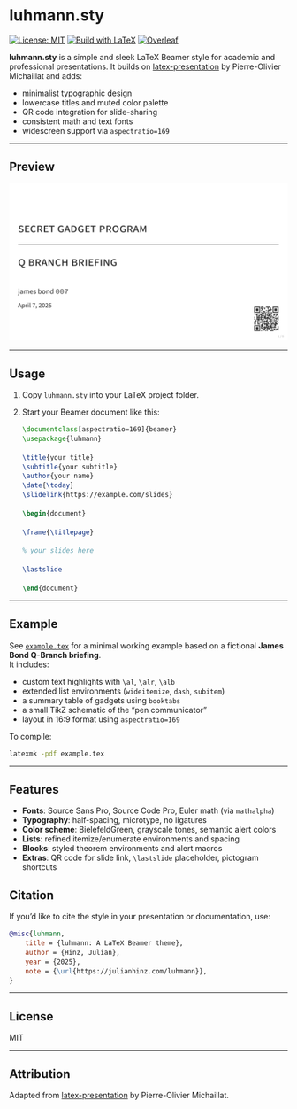 # luhmann.sty

[![License: MIT](https://img.shields.io/badge/license-MIT-blue.svg)](LICENSE)
[![Build with LaTeX](https://img.shields.io/badge/built%20with-LaTeX-008080.svg)](#)
[![Overleaf](https://img.shields.io/badge/open-in--overleaf-47A141?logo=overleaf&logoColor=white)](https://www.overleaf.com/docs?snip_uri=http://ifw-kiel.de/KITE/kielinstitute.sty-main.zip)

**luhmann.sty** is a simple and sleek LaTeX Beamer style for academic and professional presentations. It builds on [latex-presentation](https://github.com/pmichaillat/latex-presentation) by Pierre-Olivier Michaillat and adds:

- minimalist typographic design  
- lowercase titles and muted color palette  
- QR code integration for slide-sharing  
- consistent math and text fonts  
- widescreen support via `aspectratio=169`  

---

## Preview

![Example slide](example.svg)

---

## Usage

1. Copy `luhmann.sty` into your LaTeX project folder.  
2. Start your Beamer document like this:

    ```latex
    \documentclass[aspectratio=169]{beamer}
    \usepackage{luhmann}

    \title{your title}
    \subtitle{your subtitle}
    \author{your name}
    \date{\today}
    \slidelink{https://example.com/slides}

    \begin{document}

    \frame{\titlepage}

    % your slides here

    \lastslide

    \end{document}
    ```

---

## Example

See [`example.tex`](example.tex) for a minimal working example based on a fictional **James Bond Q-Branch briefing**.  
It includes:

- custom text highlights with `\al`, `\alr`, `\alb`  
- extended list environments (`wideitemize`, `dash`, `subitem`)  
- a summary table of gadgets using `booktabs`  
- a small TikZ schematic of the “pen communicator”  
- layout in 16:9 format using `aspectratio=169`  

To compile:

```bash
latexmk -pdf example.tex
```

---

## Features

- **Fonts**: Source Sans Pro, Source Code Pro, Euler math (via `mathalpha`)  
- **Typography**: half-spacing, microtype, no ligatures  
- **Color scheme**: BielefeldGreen, grayscale tones, semantic alert colors  
- **Lists**: refined itemize/enumerate environments and spacing  
- **Blocks**: styled theorem environments and alert macros  
- **Extras**: QR code for slide link, `\lastslide` placeholder, pictogram shortcuts  

## Citation

If you’d like to cite the style in your presentation or documentation, use:

```bibtex
@misc{luhmann,
    title = {luhmann: A LaTeX Beamer theme},
    author = {Hinz, Julian},
    year = {2025},
    note = {\url{https://julianhinz.com/luhmann}},
}
```

---

## License

MIT

---

## Attribution

Adapted from [latex-presentation](https://github.com/pmichaillat/latex-presentation) by Pierre-Olivier Michaillat.
